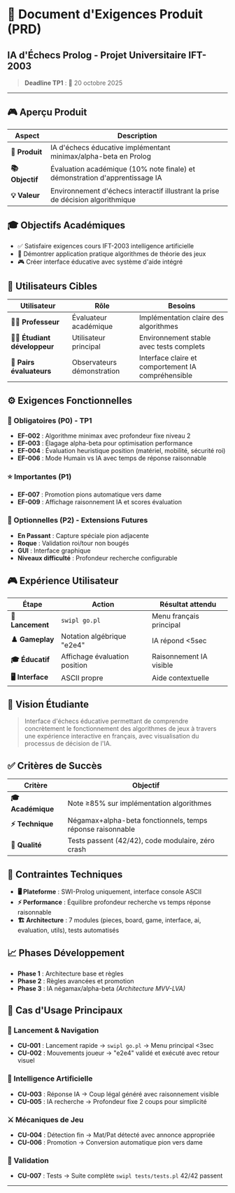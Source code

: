 # 🎯 Document d'Exigences Produit (PRD)
## IA d'Échecs Prolog - Projet Universitaire IFT-2003

> **Deadline TP1** : 📅 20 octobre 2025

---

## 🎮 Aperçu Produit

| Aspect | Description |
|--------|-------------|
| **🎯 Produit** | IA d'échecs éducative implémentant minimax/alpha-beta en Prolog |
| **📚 Objectif** | Évaluation académique (10% note finale) et démonstration d'apprentissage IA |
| **💡 Valeur** | Environnement d'échecs interactif illustrant la prise de décision algorithmique |

## 🎓 Objectifs Académiques

- ✅ Satisfaire exigences cours IFT-2003 intelligence artificielle
- 🧠 Démontrer application pratique algorithmes de théorie des jeux
- 🎮 Créer interface éducative avec système d'aide intégré

## 👥 Utilisateurs Cibles

| Utilisateur | Rôle | Besoins |
|-------------|------|---------|
| **👨‍🏫 Professeur** | Évaluateur académique | Implémentation claire des algorithmes |
| **👨‍💻 Étudiant développeur** | Utilisateur principal | Environnement stable avec tests complets |
| **👥 Pairs évaluateurs** | Observateurs démonstration | Interface claire et comportement IA compréhensible |

## ⚙️ Exigences Fonctionnelles

### 🎯 Obligatoires (P0) - TP1
- **EF-002** : Algorithme minimax avec profondeur fixe niveau 2
- **EF-003** : Élagage alpha-beta pour optimisation performance
- **EF-004** : Évaluation heuristique position (matériel, mobilité, sécurité roi)
- **EF-006** : Mode Humain vs IA avec temps de réponse raisonnable

### ⭐ Importantes (P1)
- **EF-007** : Promotion pions automatique vers dame
- **EF-009** : Affichage raisonnement IA et scores évaluation

### 🔄 Optionnelles (P2) - Extensions Futures
- **En Passant** : Capture spéciale pion adjacente
- **Roque** : Validation roi/tour non bougés
- **GUI** : Interface graphique
- **Niveaux difficulté** : Profondeur recherche configurable

## 🎮 Expérience Utilisateur

| Étape | Action | Résultat attendu |
|-------|--------|------------------|
| **🚀 Lancement** | `swipl go.pl` | Menu français principal |
| **♟️ Gameplay** | Notation algébrique "e2e4" | IA répond <5sec |
| **🎓 Éducatif** | Affichage évaluation position | Raisonnement IA visible |
| **🖥️ Interface** | ASCII propre | Aide contextuelle |

## 🎯 Vision Étudiante

> Interface d'échecs éducative permettant de comprendre concrètement le fonctionnement des algorithmes de jeux à travers une expérience interactive en français, avec visualisation du processus de décision de l'IA.

## ✅ Critères de Succès

| Critère | Objectif |
|---------|----------|
| **🎓 Académique** | Note ≥85% sur implémentation algorithmes |
| **⚡ Technique** | Négamax+alpha-beta fonctionnels, temps réponse raisonnable |
| **🧪 Qualité** | Tests passent (42/42), code modulaire, zéro crash |

## 🔧 Contraintes Techniques

- **🖥️ Plateforme** : SWI-Prolog uniquement, interface console ASCII
- **⚡ Performance** : Équilibre profondeur recherche vs temps réponse raisonnable  
- **🏗️ Architecture** : 7 modules (pieces, board, game, interface, ai, evaluation, utils), tests automatisés

## 📈 Phases Développement

- **Phase 1** : Architecture base et règles
- **Phase 2** : Règles avancées et promotion  
- **Phase 3** : IA négamax/alpha-beta *(Architecture MVV-LVA)*

## 🎯 Cas d'Usage Principaux

### 🚀 Lancement & Navigation
- **CU-001** : Lancement rapide → `swipl go.pl` → Menu principal <3sec
- **CU-002** : Mouvements joueur → "e2e4" validé et exécuté avec retour visuel

### 🤖 Intelligence Artificielle  
- **CU-003** : Réponse IA → Coup légal généré avec raisonnement visible
- **CU-005** : IA recherche → Profondeur fixe 2 coups pour simplicité

### ⚔️ Mécaniques de Jeu
- **CU-004** : Détection fin → Mat/Pat détecté avec annonce appropriée  
- **CU-006** : Promotion → Conversion automatique pion vers dame

### 🧪 Validation
- **CU-007** : Tests → Suite complète `swipl tests/tests.pl` 42/42 passent

---
